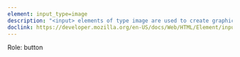 ```yaml
---
element: input_type=image
description: "<input> elements of type image are used to create graphical submit buttons, i.e. submit buttons that take the form of an image rather than text."
doclink: https://developer.mozilla.org/en-US/docs/Web/HTML/Element/input/image
---
```


<p>Role: button </p>
